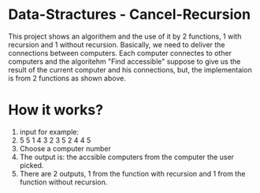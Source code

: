 # Data-Stractures - Cancel-Recursion

This project shows an algorithem and the use of it by 2 functions, 1 with recursion and 1 without recursion.
Basically, we need to deliver the connections between computers.
Each computer connectes to other computers and the algoritehm "Find accessible" suppose to give us the result of the current computer
and his connections, but, the implementaion is from 2 functions as shown above.

# How it works?
1. input for example:
2. 5 5 1 4 3 2 3 5 2 4 4 5
3. Choose a computer number
4. The output is: the accsible computers from the computer the user picked.
5. There are 2 outputs, 1 from the function with recursion and 1 from the function without recursion.
